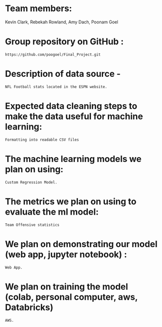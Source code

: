 # Team members:
 Kevin Clark, Rebekah Rowland, Amy Dach, Poonam Goel
# Group repository on GitHub : 
    https://github.com/poogoel/Final_Project.git
# Description of data source - 
    NFL Football stats located in the ESPN website.
# Expected data cleaning steps to make the data useful for machine learning:
    Formatting into readable CSV files 
# The machine learning models we plan on using:
    Custom Regression Model.
# The metrics we plan on using to evaluate the ml model: 
    Team Offensive statistics
# We plan on demonstrating our model (web app, jupyter notebook) :
    Web App.
# We plan on training the model (colab, personal computer, aws, Databricks)
    AWS.
